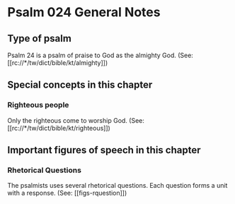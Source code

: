 # Psalm 024 General Notes
## Type of psalm

Psalm 24 is a psalm of praise to God as the almighty God. (See: [[rc://*/tw/dict/bible/kt/almighty]])

## Special concepts in this chapter

### Righteous people
Only the righteous come to worship God. (See: [[rc://*/tw/dict/bible/kt/righteous]])

## Important figures of speech in this chapter
### Rhetorical Questions
The psalmists uses several rhetorical questions. Each question forms a unit with a response. (See: [[figs-rquestion]])